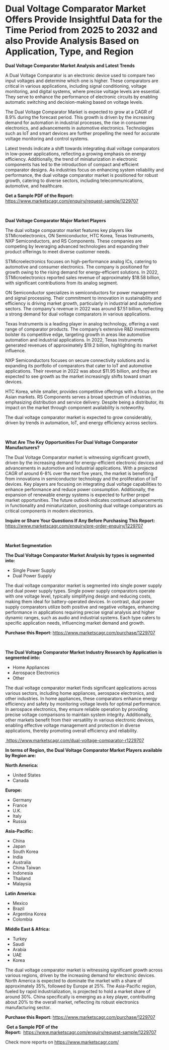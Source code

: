 <p><h1>Dual Voltage Comparator Market Offers Provide Insightful Data for the Time Period from 2025 to 2032 and also Provide Analysis Based on Application, Type, and Region</h1></p><p><strong>Dual Voltage Comparator Market Analysis and Latest Trends</strong></p>
<p><p>A Dual Voltage Comparator is an electronic device used to compare two input voltages and determine which one is higher. These comparators are critical in various applications, including signal conditioning, voltage monitoring, and digital systems, where precise voltage levels are essential. They serve to enhance the performance of electronic circuits by enabling automatic switching and decision-making based on voltage levels.</p><p>The Dual Voltage Comparator Market is expected to grow at a CAGR of 8.9% during the forecast period. This growth is driven by the increasing demand for automation in industrial processes, the rise in consumer electronics, and advancements in automotive electronics. Technologies such as IoT and smart devices are further propelling the need for accurate voltage monitoring and control systems.</p><p>Latest trends indicate a shift towards integrating dual voltage comparators in low-power applications, reflecting a growing emphasis on energy efficiency. Additionally, the trend of miniaturization in electronic components has led to the introduction of compact and efficient comparator designs. As industries focus on enhancing system reliability and performance, the dual voltage comparator market is positioned for robust growth, catering to diverse sectors, including telecommunications, automotive, and healthcare.</p></p>
<p><strong>Get a Sample PDF of the Report:&nbsp;</strong> <a href="https://www.marketscagr.com/enquiry/request-sample/1229707?utm_campaign=2295&utm_medium=2&utm_source=Github&utm_content=ia&utm_term=10022025&utm_id=dual-voltage-comparator">https://www.marketscagr.com/enquiry/request-sample/1229707</a></p>
<p>&nbsp;</p>
<p><strong>Dual Voltage Comparator Major Market Players</strong></p>
<p><p>The dual voltage comparator market features key players like STMicroelectronics, ON Semiconductor, HTC Korea, Texas Instruments, NXP Semiconductors, and RS Components. These companies are competing by leveraging advanced technologies and expanding their product offerings to meet diverse customer needs.</p><p>STMicroelectronics focuses on high-performance analog ICs, catering to automotive and consumer electronics. The company is positioned for growth owing to the rising demand for energy-efficient solutions. In 2022, STMicroelectronics reported sales revenue of approximately $18.58 billion, with significant contributions from its analog segment.</p><p>ON Semiconductor specializes in semiconductors for power management and signal processing. Their commitment to innovation in sustainability and efficiency is driving market growth, particularly in industrial and automotive sectors. The company's revenue in 2022 was around $7.51 billion, reflecting a strong demand for dual voltage comparators in various applications.</p><p>Texas Instruments is a leading player in analog technology, offering a vast range of comparator products. The company’s extensive R&D investments bolster its competitive edge, targeting growth in areas like automotive automation and industrial applications. In 2022, Texas Instruments generated revenues of approximately $19.2 billion, highlighting its market influence.</p><p>NXP Semiconductors focuses on secure connectivity solutions and is expanding its portfolio of comparators that cater to IoT and automotive applications. Their revenue in 2022 was about $11.95 billion, and they are expected to see growth as the market increasingly shifts toward smart devices.</p><p>HTC Korea, while smaller, provides competitive offerings with a focus on the Asian markets. RS Components serves a broad spectrum of industries, emphasizing distribution and service delivery. Despite being a distributor, its impact on the market through component availability is noteworthy.</p><p>The dual voltage comparator market is expected to grow considerably, driven by trends in automation, IoT, and energy efficiency across sectors.</p></p>
<p>&nbsp;</p>
<p><strong>What Are The Key Opportunities For Dual Voltage Comparator Manufacturers?</strong></p>
<p><p>The Dual Voltage Comparator market is witnessing significant growth, driven by the increasing demand for energy-efficient electronic devices and advancements in automotive and industrial applications. With a projected CAGR of around 6-8% over the next five years, the market is benefiting from innovations in semiconductor technology and the proliferation of IoT devices. Key players are focusing on integrating dual voltage capabilities to enhance performance and reduce power consumption. Additionally, the expansion of renewable energy systems is expected to further propel market opportunities. The future outlook indicates continued advancements in functionality and miniaturization, positioning dual voltage comparators as critical components in modern electronics.</p></p>
<p><strong>Inquire or Share Your Questions If Any Before Purchasing This Report:</strong> <a href="https://www.marketscagr.com/enquiry/pre-order-enquiry/1229707?utm_campaign=2295&utm_medium=2&utm_source=Github&utm_content=ia&utm_term=10022025&utm_id=dual-voltage-comparator">https://www.marketscagr.com/enquiry/pre-order-enquiry/1229707</a></p>
<p>&nbsp;</p>
<p><strong>Market Segmentation</strong></p>
<p><strong>The Dual Voltage Comparator Market Analysis by types is segmented into:</strong></p>
<p><ul><li>Single Power Supply</li><li>Dual Power Supply</li></ul></p>
<p><p>The dual voltage comparator market is segmented into single power supply and dual power supply types. Single power supply comparators operate with one voltage level, typically simplifying design and reducing costs, making them ideal for battery-operated devices. In contrast, dual power supply comparators utilize both positive and negative voltages, enhancing performance in applications requiring precise signal analysis and higher dynamic ranges, such as audio and industrial systems. Each type caters to specific application needs, influencing market demand and growth.</p></p>
<p><strong>Purchase this Report:&nbsp;</strong><a href="https://www.marketscagr.com/purchase/1229707?utm_campaign=2295&utm_medium=2&utm_source=Github&utm_content=ia&utm_term=10022025&utm_id=dual-voltage-comparator">https://www.marketscagr.com/purchase/1229707</a></p>
<p>&nbsp;</p>
<p><strong>The Dual Voltage Comparator Market Industry Research by Application is segmented into:</strong></p>
<p><ul><li>Home Appliances</li><li>Aerospace Electronics</li><li>Other</li></ul></p>
<p><p>The dual voltage comparator market finds significant applications across various sectors, including home appliances, aerospace electronics, and other industries. In home appliances, these comparators enhance energy efficiency and safety by monitoring voltage levels for optimal performance. In aerospace electronics, they ensure reliable operation by providing precise voltage comparisons to maintain system integrity. Additionally, other markets benefit from their versatility in various electronic devices, enabling effective voltage management and protection in diverse applications, thereby promoting overall efficiency and reliability.</p></p>
<p><a href="https://www.marketscagr.com/dual-voltage-comparator-r1229707?utm_campaign=2295&utm_medium=2&utm_source=Github&utm_content=ia&utm_term=10022025&utm_id=dual-voltage-comparator">&nbsp;https://www.marketscagr.com/dual-voltage-comparator-r1229707</a></p>
<p><strong>In terms of Region, the Dual Voltage Comparator Market Players available by Region are:</strong></p>
<p>
    <p> <strong> North America: </strong>
        <ul>
            <li>United States</li>
            <li>Canada</li>
        </ul>
        </p> 
    <p> <strong> Europe: </strong>
        <ul>
            <li>Germany</li>
            <li>France</li>
            <li>U.K.</li>
            <li>Italy</li>
            <li>Russia</li>
        </ul>
        </p> 
    <p> <strong> Asia-Pacific: </strong>
        <ul>
            <li>China</li>
            <li>Japan</li>
            <li>South Korea</li>
            <li>India</li>
            <li>Australia</li>
            <li>China Taiwan</li>
            <li>Indonesia</li>
            <li>Thailand</li>
            <li>Malaysia</li>
        </ul>
        </p> 
    <p> <strong> Latin America: </strong>
        <ul>
            <li>Mexico</li>
            <li>Brazil</li>
            <li>Argentina Korea</li>
            <li>Colombia</li>
        </ul>
        </p> 
    <p> <strong> Middle East & Africa: </strong>
        <ul>
            <li>Turkey</li>
            <li>Saudi</li>
            <li>Arabia</li>
            <li>UAE</li>
            <li>Korea</li>
        </ul>
    </p>
    </p>
<p><p>The dual voltage comparator market is witnessing significant growth across various regions, driven by the increasing demand for electronic devices. North America is expected to dominate the market with a share of approximately 35%, followed by Europe at 25%. The Asia-Pacific region, fueled by rapid industrialization, is projected to hold a market share of around 30%. China specifically is emerging as a key player, contributing about 20% to the overall market, reflecting its robust electronics manufacturing sector.</p></p>
<p><strong>Purchase this Report: </strong><a href="https://www.marketscagr.com/purchase/1229707?utm_campaign=2295&utm_medium=2&utm_source=Github&utm_content=ia&utm_term=10022025&utm_id=dual-voltage-comparator">https://www.marketscagr.com/purchase/1229707</a></p>
<p>&nbsp;<strong>Get a Sample PDF of the Report:&nbsp;&nbsp;</strong><a href="https://www.marketscagr.com/enquiry/request-sample/1229707?utm_campaign=2295&utm_medium=2&utm_source=Github&utm_content=ia&utm_term=10022025&utm_id=dual-voltage-comparator">https://www.marketscagr.com/enquiry/request-sample/1229707</a></p>
<p><strong></strong></p>
<p>Check more reports on <a href="https://www.marketscagr.com/?utm_campaign=2295&utm_medium=2&utm_source=Github&utm_content=ia&utm_term=10022025&utm_id=dual-voltage-comparator">https://www.marketscagr.com/</a></p>
